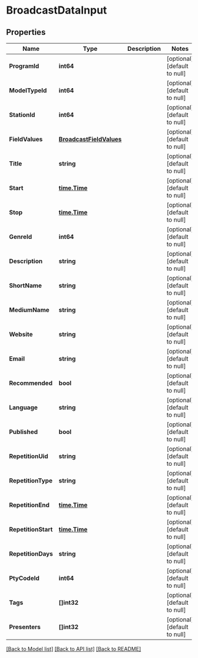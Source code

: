 # BroadcastDataInput

## Properties
Name | Type | Description | Notes
------------ | ------------- | ------------- | -------------
**ProgramId** | **int64** |  | [optional] [default to null]
**ModelTypeId** | **int64** |  | [optional] [default to null]
**StationId** | **int64** |  | [optional] [default to null]
**FieldValues** | [**BroadcastFieldValues**](Broadcast_field_values.md) |  | [optional] [default to null]
**Title** | **string** |  | [optional] [default to null]
**Start** | [**time.Time**](time.Time.md) |  | [optional] [default to null]
**Stop** | [**time.Time**](time.Time.md) |  | [optional] [default to null]
**GenreId** | **int64** |  | [optional] [default to null]
**Description** | **string** |  | [optional] [default to null]
**ShortName** | **string** |  | [optional] [default to null]
**MediumName** | **string** |  | [optional] [default to null]
**Website** | **string** |  | [optional] [default to null]
**Email** | **string** |  | [optional] [default to null]
**Recommended** | **bool** |  | [optional] [default to null]
**Language** | **string** |  | [optional] [default to null]
**Published** | **bool** |  | [optional] [default to null]
**RepetitionUid** | **string** |  | [optional] [default to null]
**RepetitionType** | **string** |  | [optional] [default to null]
**RepetitionEnd** | [**time.Time**](time.Time.md) |  | [optional] [default to null]
**RepetitionStart** | [**time.Time**](time.Time.md) |  | [optional] [default to null]
**RepetitionDays** | **string** |  | [optional] [default to null]
**PtyCodeId** | **int64** |  | [optional] [default to null]
**Tags** | **[]int32** |  | [optional] [default to null]
**Presenters** | **[]int32** |  | [optional] [default to null]

[[Back to Model list]](../README.md#documentation-for-models) [[Back to API list]](../README.md#documentation-for-api-endpoints) [[Back to README]](../README.md)


